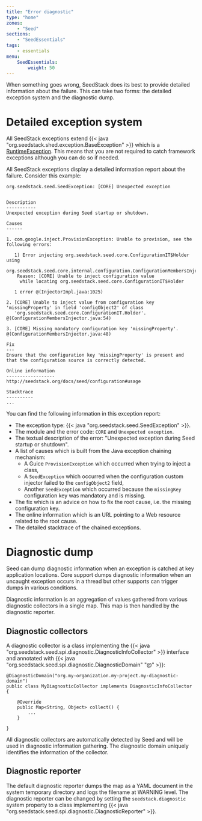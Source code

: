 ```yaml
---
title: "Error diagnostic"
type: "home"
zones:
    - "Seed"
sections:
    - "SeedEssentials"
tags:
    - essentials
menu:
    SeedEssentials:
        weight: 50
---
```


When something goes wrong, SeedStack does its best to provide detailed information about the failure. This can
take two forms: the detailed exception system and the diagnostic dump.
 
# Detailed exception system
 
All SeedStack exceptions extend {{< java "org.seedstack.shed.exception.BaseException" >}} which is a 
[RuntimeException](https://docs.oracle.com/javase/8/docs/api/java/lang/RuntimeException.html). This means that you are
not required to catch framework exceptions although you can do so if needed.
 
All SeedStack exceptions display a detailed information report about the failure. Consider this example:
 
```plain
org.seedstack.seed.SeedException: [CORE] Unexpected exception


Description
-----------
Unexpected exception during Seed startup or shutdown.

Causes
------

1. com.google.inject.ProvisionException: Unable to provision, see the following errors:
   
   1) Error injecting org.seedstack.seed.core.ConfigurationIT$Holder using
   org.seedstack.seed.core.internal.configuration.ConfigurationMembersInjector@17271176.
    Reason: [CORE] Unable to inject configuration value
     while locating org.seedstack.seed.core.ConfigurationIT$Holder
   
   1 error @(InjectorImpl.java:1025)

2. [CORE] Unable to inject value from configuration key 'missingProperty' in field 'configObject2' of class
   'org.seedstack.seed.core.ConfigurationIT.Holder'. @(ConfigurationMembersInjector.java:54)

3. [CORE] Missing mandatory configuration key 'missingProperty'. @(ConfigurationMembersInjector.java:48)

Fix
---
Ensure that the configuration key 'missingProperty' is present and that the configuration source is correctly detected.

Online information
------------------
http://seedstack.org/docs/seed/configuration#usage

Stacktrace
----------
...
```

You can find the following information in this exception report:

* The exception type: {{< java "org.seedstack.seed.SeedException" >}}.
* The module and the error code: `CORE` and `Unexpected exception`.
* The textual description of the error: "Unexpected exception during Seed startup or shutdown".
* A list of causes which is built from the Java exception chaining mechanism:
  * A Guice `ProvisionException` which occurred when trying to inject a class,
  * A `SeedException` which occurred when the configuration custom injector failed to the `configObject2` field,
  * Another `SeedException` which occurred because the `missingKey` configuration key was mandatory and is missing.
* The fix which is an advice on how to fix the root cause, i.e. the missing configuration key.
* The online information which is an URL pointing to a Web resource related to the root cause.
* The detailed stacktrace of the chained exceptions.
 
# Diagnostic dump 

Seed can dump diagnostic information when an exception is catched at key application locations. Core support dumps 
diagnostic information when an uncaught exception occurs in a thread but other supports can trigger dumps in various 
conditions.

Diagnostic information is an aggregation of values gathered from various diagnostic collectors in a single map. This map
is then handled by the diagnostic reporter. 

## Diagnostic collectors

A diagnostic collector is a class implementing the {{< java "org.seedstack.seed.spi.diagnostic.DiagnosticInfoCollector" >}} 
interface and annotated with {{< java "org.seedstack.seed.spi.diagnostic.DiagnosticDomain" "@" >}}:

    @DiagnosticDomain("org.my-organization.my-project.my-diagnostic-domain")
    public class MyDiagnosticCollector implements DiagnosticInfoCollector {

        @Override
        public Map<String, Object> collect() {
            ...
        }
        
    }

All diagnostic collectors are automatically detected by Seed and will be used in diagnostic information gathering. The
diagnostic domain uniquely identifies the information of the collector.

## Diagnostic reporter

The default diagnostic reporter dumps the map as a YAML document in the system temporary directory and logs the filename
at WARNING level. The diagnostic reporter can be changed by setting the `seedstack.diagnostic` system property to a class 
implementing {{< java "org.seedstack.seed.spi.diagnostic.DiagnosticReporter" >}}.

